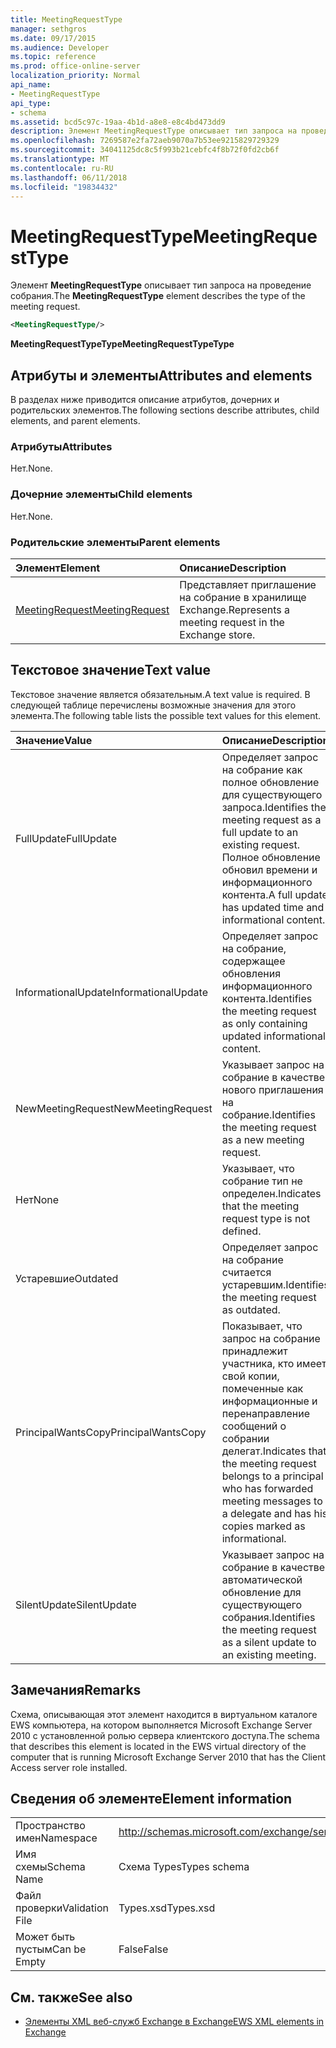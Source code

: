 ```yaml
---
title: MeetingRequestType
manager: sethgros
ms.date: 09/17/2015
ms.audience: Developer
ms.topic: reference
ms.prod: office-online-server
localization_priority: Normal
api_name:
- MeetingRequestType
api_type:
- schema
ms.assetid: bcd5c97c-19aa-4b1d-a8e8-e8c4bd473dd9
description: Элемент MeetingRequestType описывает тип запроса на проведение собрания.
ms.openlocfilehash: 7269587e2fa72aeb9070a7b53ee9215829729329
ms.sourcegitcommit: 34041125dc8c5f993b21cebfc4f8b72f0fd2cb6f
ms.translationtype: MT
ms.contentlocale: ru-RU
ms.lasthandoff: 06/11/2018
ms.locfileid: "19834432"
---
```

# <a name="meetingrequesttype"></a><span data-ttu-id="1a2cc-103">MeetingRequestType</span><span class="sxs-lookup"><span data-stu-id="1a2cc-103">MeetingRequestType</span></span>

<span data-ttu-id="1a2cc-104">Элемент **MeetingRequestType** описывает тип запроса на проведение собрания.</span><span class="sxs-lookup"><span data-stu-id="1a2cc-104">The **MeetingRequestType** element describes the type of the meeting request.</span></span> 
  
```xml
<MeetingRequestType/>
```

 <span data-ttu-id="1a2cc-105">**MeetingRequestTypeType**</span><span class="sxs-lookup"><span data-stu-id="1a2cc-105">**MeetingRequestTypeType**</span></span>
## <a name="attributes-and-elements"></a><span data-ttu-id="1a2cc-106">Атрибуты и элементы</span><span class="sxs-lookup"><span data-stu-id="1a2cc-106">Attributes and elements</span></span>

<span data-ttu-id="1a2cc-107">В разделах ниже приводится описание атрибутов, дочерних и родительских элементов.</span><span class="sxs-lookup"><span data-stu-id="1a2cc-107">The following sections describe attributes, child elements, and parent elements.</span></span>
  
### <a name="attributes"></a><span data-ttu-id="1a2cc-108">Атрибуты</span><span class="sxs-lookup"><span data-stu-id="1a2cc-108">Attributes</span></span>

<span data-ttu-id="1a2cc-109">Нет.</span><span class="sxs-lookup"><span data-stu-id="1a2cc-109">None.</span></span>
  
### <a name="child-elements"></a><span data-ttu-id="1a2cc-110">Дочерние элементы</span><span class="sxs-lookup"><span data-stu-id="1a2cc-110">Child elements</span></span>

<span data-ttu-id="1a2cc-111">Нет.</span><span class="sxs-lookup"><span data-stu-id="1a2cc-111">None.</span></span>
  
### <a name="parent-elements"></a><span data-ttu-id="1a2cc-112">Родительские элементы</span><span class="sxs-lookup"><span data-stu-id="1a2cc-112">Parent elements</span></span>

|<span data-ttu-id="1a2cc-113">**Элемент**</span><span class="sxs-lookup"><span data-stu-id="1a2cc-113">**Element**</span></span>|<span data-ttu-id="1a2cc-114">**Описание**</span><span class="sxs-lookup"><span data-stu-id="1a2cc-114">**Description**</span></span>|
|:-----|:-----|
|[<span data-ttu-id="1a2cc-115">MeetingRequest</span><span class="sxs-lookup"><span data-stu-id="1a2cc-115">MeetingRequest</span></span>](meetingrequest.md) <br/> |<span data-ttu-id="1a2cc-116">Представляет приглашение на собрание в хранилище Exchange.</span><span class="sxs-lookup"><span data-stu-id="1a2cc-116">Represents a meeting request in the Exchange store.</span></span>  <br/> |
   
## <a name="text-value"></a><span data-ttu-id="1a2cc-117">Текстовое значение</span><span class="sxs-lookup"><span data-stu-id="1a2cc-117">Text value</span></span>

<span data-ttu-id="1a2cc-118">Текстовое значение является обязательным.</span><span class="sxs-lookup"><span data-stu-id="1a2cc-118">A text value is required.</span></span> <span data-ttu-id="1a2cc-119">В следующей таблице перечислены возможные значения для этого элемента.</span><span class="sxs-lookup"><span data-stu-id="1a2cc-119">The following table lists the possible text values for this element.</span></span>
  
|<span data-ttu-id="1a2cc-120">**Значение**</span><span class="sxs-lookup"><span data-stu-id="1a2cc-120">**Value**</span></span>|<span data-ttu-id="1a2cc-121">**Описание**</span><span class="sxs-lookup"><span data-stu-id="1a2cc-121">**Description**</span></span>|
|:-----|:-----|
|<span data-ttu-id="1a2cc-122">FullUpdate</span><span class="sxs-lookup"><span data-stu-id="1a2cc-122">FullUpdate</span></span>  <br/> |<span data-ttu-id="1a2cc-123">Определяет запрос на собрание как полное обновление для существующего запроса.</span><span class="sxs-lookup"><span data-stu-id="1a2cc-123">Identifies the meeting request as a full update to an existing request.</span></span> <span data-ttu-id="1a2cc-124">Полное обновление обновил времени и информационного контента.</span><span class="sxs-lookup"><span data-stu-id="1a2cc-124">A full update has updated time and informational content.</span></span>  <br/> |
|<span data-ttu-id="1a2cc-125">InformationalUpdate</span><span class="sxs-lookup"><span data-stu-id="1a2cc-125">InformationalUpdate</span></span>  <br/> |<span data-ttu-id="1a2cc-126">Определяет запрос на собрание, содержащее обновления информационного контента.</span><span class="sxs-lookup"><span data-stu-id="1a2cc-126">Identifies the meeting request as only containing updated informational content.</span></span>  <br/> |
|<span data-ttu-id="1a2cc-127">NewMeetingRequest</span><span class="sxs-lookup"><span data-stu-id="1a2cc-127">NewMeetingRequest</span></span>  <br/> |<span data-ttu-id="1a2cc-128">Указывает запрос на собрание в качестве нового приглашения на собрание.</span><span class="sxs-lookup"><span data-stu-id="1a2cc-128">Identifies the meeting request as a new meeting request.</span></span>  <br/> |
|<span data-ttu-id="1a2cc-129">Нет</span><span class="sxs-lookup"><span data-stu-id="1a2cc-129">None</span></span>  <br/> |<span data-ttu-id="1a2cc-130">Указывает, что собрание тип не определен.</span><span class="sxs-lookup"><span data-stu-id="1a2cc-130">Indicates that the meeting request type is not defined.</span></span>  <br/> |
|<span data-ttu-id="1a2cc-131">Устаревшие</span><span class="sxs-lookup"><span data-stu-id="1a2cc-131">Outdated</span></span>  <br/> |<span data-ttu-id="1a2cc-132">Определяет запрос на собрание считается устаревшим.</span><span class="sxs-lookup"><span data-stu-id="1a2cc-132">Identifies the meeting request as outdated.</span></span>  <br/> |
|<span data-ttu-id="1a2cc-133">PrincipalWantsCopy</span><span class="sxs-lookup"><span data-stu-id="1a2cc-133">PrincipalWantsCopy</span></span>  <br/> |<span data-ttu-id="1a2cc-134">Показывает, что запрос на собрание принадлежит участника, кто имеет свой копии, помеченные как информационные и перенаправление сообщений о собрании делегат.</span><span class="sxs-lookup"><span data-stu-id="1a2cc-134">Indicates that the meeting request belongs to a principal who has forwarded meeting messages to a delegate and has his copies marked as informational.</span></span>  <br/> |
|<span data-ttu-id="1a2cc-135">SilentUpdate</span><span class="sxs-lookup"><span data-stu-id="1a2cc-135">SilentUpdate</span></span>  <br/> |<span data-ttu-id="1a2cc-136">Указывает запрос на собрание в качестве автоматической обновление для существующего собрания.</span><span class="sxs-lookup"><span data-stu-id="1a2cc-136">Identifies the meeting request as a silent update to an existing meeting.</span></span>  <br/> |
   
## <a name="remarks"></a><span data-ttu-id="1a2cc-137">Замечания</span><span class="sxs-lookup"><span data-stu-id="1a2cc-137">Remarks</span></span>

<span data-ttu-id="1a2cc-138">Схема, описывающая этот элемент находится в виртуальном каталоге EWS компьютера, на котором выполняется Microsoft Exchange Server 2010 с установленной ролью сервера клиентского доступа.</span><span class="sxs-lookup"><span data-stu-id="1a2cc-138">The schema that describes this element is located in the EWS virtual directory of the computer that is running Microsoft Exchange Server 2010 that has the Client Access server role installed.</span></span>
  
## <a name="element-information"></a><span data-ttu-id="1a2cc-139">Сведения об элементе</span><span class="sxs-lookup"><span data-stu-id="1a2cc-139">Element information</span></span>

|||
|:-----|:-----|
|<span data-ttu-id="1a2cc-140">Пространство имен</span><span class="sxs-lookup"><span data-stu-id="1a2cc-140">Namespace</span></span>  <br/> |http://schemas.microsoft.com/exchange/services/2006/types  <br/> |
|<span data-ttu-id="1a2cc-141">Имя схемы</span><span class="sxs-lookup"><span data-stu-id="1a2cc-141">Schema Name</span></span>  <br/> |<span data-ttu-id="1a2cc-142">Схема Types</span><span class="sxs-lookup"><span data-stu-id="1a2cc-142">Types schema</span></span>  <br/> |
|<span data-ttu-id="1a2cc-143">Файл проверки</span><span class="sxs-lookup"><span data-stu-id="1a2cc-143">Validation File</span></span>  <br/> |<span data-ttu-id="1a2cc-144">Types.xsd</span><span class="sxs-lookup"><span data-stu-id="1a2cc-144">Types.xsd</span></span>  <br/> |
|<span data-ttu-id="1a2cc-145">Может быть пустым</span><span class="sxs-lookup"><span data-stu-id="1a2cc-145">Can be Empty</span></span>  <br/> |<span data-ttu-id="1a2cc-146">False</span><span class="sxs-lookup"><span data-stu-id="1a2cc-146">False</span></span>  <br/> |
   
## <a name="see-also"></a><span data-ttu-id="1a2cc-147">См. также</span><span class="sxs-lookup"><span data-stu-id="1a2cc-147">See also</span></span>



- [<span data-ttu-id="1a2cc-148">Элементы XML веб-служб Exchange в Exchange</span><span class="sxs-lookup"><span data-stu-id="1a2cc-148">EWS XML elements in Exchange</span></span>](ews-xml-elements-in-exchange.md)

